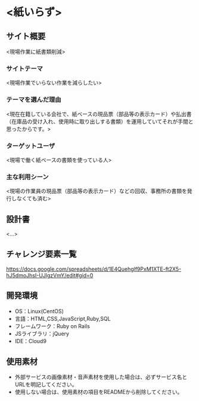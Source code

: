 # <紙いらず>

## サイト概要
<現場作業に紙書類削減>

### サイトテーマ
<現場作業でいらない作業を減らしたい>

### テーマを選んだ理由
<現在在籍している会社で、紙ベースの現品票（部品等の表示カード）や払出書（在庫品の受け入れ、使用時に取り出しする書類）を運用していてそれが手間と思ったからです。>

### ターゲットユーザ
<現場で働く紙ベースの書類を使っている人>

### 主な利用シーン
<現場の作業員の現品票（部品等の表示カード）などの回収、事務所の書類を発行しなくても済む>

## 設計書
<...>

## チャレンジ要素一覧
<https://docs.google.com/spreadsheets/d/1E4Quehglf9PxM1XTE-ft2X5-hJ5dmoJhsI-UJlgzVmY/edit#gid=0>

## 開発環境
- OS：Linux(CentOS)
- 言語：HTML,CSS,JavaScript,Ruby,SQL
- フレームワーク：Ruby on Rails
- JSライブラリ：jQuery
- IDE：Cloud9

## 使用素材
- 外部サービスの画像素材・音声素材を使用した場合は、必ずサービス名とURLを明記してください。
- 使用しない場合は、使用素材の項目をREADMEから削除してください。